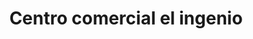 ---
title: "Centro comercial el ingenio"
url: /barcelona/centro-comercial-el-ingenio/
shop: Einkaufszentrum
---